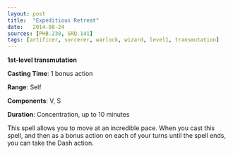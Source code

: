 ```yaml
---
layout: post
title:  "Expeditious Retreat"
date:   2014-08-24
sources: [PHB.238, SRD.141]
tags: [artificer, sorcerer, warlock, wizard, level1, transmutation]
---
```


**1st-level transmutation**

**Casting Time**: 1 bonus action

**Range**: Self

**Components**: V, S

**Duration**: Concentration, up to 10 minutes

This spell allows you to move at an incredible pace. When you cast this spell, and then as a bonus action on each of your turns until the spell ends, you can take the Dash action.
